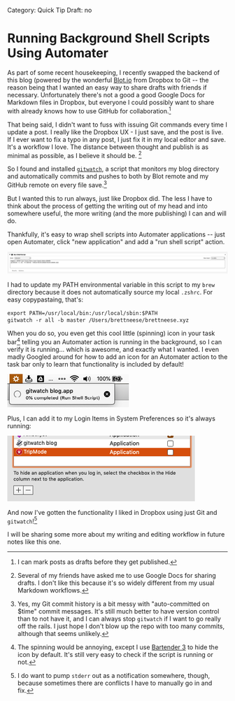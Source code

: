 Category: Quick Tip
Draft: no

# Running Background Shell Scripts Using Automater

As part of some recent housekeeping, I recently swapped the backend of this blog (powered by the wonderful [Blot.io](https://blot.io) from Dropbox to Git -- the reason being that I wanted an easy way to share drafts with friends if necessary. Unfortunately there's not a good a good Google Docs for Markdown files in Dropbox, but everyone I could possibly want to share with already knows how to use GitHub for collaboration.[^1]

That being said, I didn't want to fuss with issuing Git commands every time I update a post. I really like the Dropbox UX - I just save, and the post is live. If I ever want to fix a typo in any post, I just fix it in my local editor and save. It's a workflow I love. The distance between thought and publish is as minimal as possible, as I believe it should be. [^2]

So I found and installed [`gitwatch`](https://github.com/gitwatch/gitwatch), a script that monitors my blog directory and automatically commits and pushes to both by Blot remote and my GitHub remote on every file save.[^3]

But I wanted this to run always, just like Dropbox did. The less I have to think about the process of getting the writing out of my head and into somewhere useful, the more writing (and the more publishing) I can and will do. 

Thankfully, it's easy to wrap shell scripts into Automater applications -- just open Automater, click "new application" and add a "run shell script" action.

![](./_1.png)

I had to update my PATH environmental variable in this script to my `brew` directory because it does not automatically source my local `.zshrc`. For easy copypastaing, that's:

```
export PATH=/usr/local/bin:/usr/local/sbin:$PATH
gitwatch -r all -b master /Users/brettneese/brettneese.xyz
```

When you do so, you even get this cool little (spinning) icon in your task bar[^4] telling you an Automater action is running in the background, so I can verify it is running... which is awesome, and exactly what I wanted. I even madly Googled around for how to add an icon for an Automater action to the task bar only to learn that functionality is included by default! 

![](./_2.png)

Plus, I can add it to my Login Items in System Preferences so it's always running:

![](./_3.png)

And now I've gotten the functionality I liked in Dropbox using just Git and `gitwatch`![^5] 

I will be sharing some more about my writing and editing workflow in future notes like this one. 

[^1]: I can mark posts as drafts before they get published.

[^2]: Several of my friends have asked me to use Google Docs for sharing drafts. I don't like this because it's so widely different from my usual Markdown workflows. 

[^3]: Yes, my Git commit history is a bit messy with "auto-committed on $time" commit messages. It's still much better to have version control than to not have it, and I can always stop `gitwatch` if I want to go really off the rails. I just hope I don't blow up the repo with too many commits, although that seems unlikely.

[^4]: The spinning would be annoying, except I use [Bartender 3](https://www.macbartender.com/) to hide the icon by default. It's still very easy to check if the script is running or not. 

[^5]: I do want to pump `stderr` out as a notification somewhere, though, because sometimes there are conflicts I have to manually go in and fix.